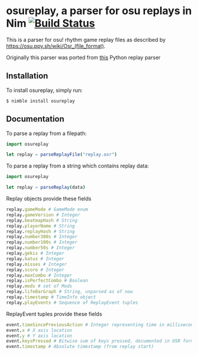 # osureplay, a parser for osu replays in Nim [![Build Status](https://travis-ci.org/Yardanico/nim-osureplay.svg?branch=master)](https://travis-ci.org/Yardanico/nim-osureplay)

This is a parser for osu! rhythm game replay files as described by https://osu.ppy.sh/wiki/Osr_(file_format).

Originally this parser was ported from [this](https://github.com/kszlim/osu-replay-parser) Python replay parser

## Installation
To install osureplay, simply run:
```
$ nimble install osureplay
```

## Documentation
To parse a replay from a filepath:
```nim
import osureplay

let replay = parseReplayFile("replay.osr")
```

To parse a replay from a string which contains replay data:
```nim
import osureplay

let replay = parseReplay(data)
```

Replay objects provide these fields
```nim
replay.gameMode # GameMode enum
replay.gameVersion # Integer
replay.beatmapHash # String
replay.playerName # String
replay.replayHash # String
replay.number300s # Integer
replay.number100s # Integer
replay.number50s # Integer
replay.gekis # Integer
replay.katus # Integer
replay.misses # Integer
replay.score # Integer
replay.maxCombo # Integer
replay.isPerfectCombo # Boolean
replay.mods # set of Mods
replay.lifeBarGraph # String, unparsed as of now
replay.timestamp # TimeInfo object
replay.playEvents # Sequence of ReplayEvent tuples
```

ReplayEvent tuples provide these fields
```nim
event.timeSincePreviousAction # Integer representing time in milliseconds
event.x # X axis location
event.y # Y axis location
event.keysPressed # Bitwise sum of keys pressed, documented in OSR format page.
event.timestamp # Absolute timestamp (from replay start)
```
